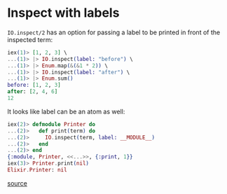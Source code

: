 # Inspect with labels

`IO.inspect/2` has an option for passing a label to be printed in front of the
inspected term:

```elixir
iex(1)> [1, 2, 3] \
...(1)> |> IO.inspect(label: "before") \
...(1)> |> Enum.map(&(&1 * 2)) \
...(1)> |> IO.inspect(label: "after") \
...(1)> |> Enum.sum()
before: [1, 2, 3]
after: [2, 4, 6]
12
```

It looks like label can be an atom as well:

```elixir
iex(2)> defmodule Printer do
...(2)>   def print(term) do
...(2)>     IO.inspect(term, label: __MODULE__)
...(2)>   end
...(2)> end
{:module, Printer, <<...>>, {:print, 1}}
iex(3)> Printer.print(nil)
Elixir.Printer: nil
```

[source](https://hexdocs.pm/elixir/IO.html#inspect/2)
